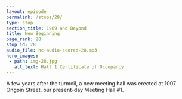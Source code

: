 ```yaml
---
layout: episode
permalink: /stops/28/
type: stop
section_title: 1969 and Beyond
title: New Beginning
page_rank: 28
stop_id: 28
audio_file: hc-audio-scored-28.mp3
hero_images:
 - path: img-28.jpg
   alt_text: Hall 1 Certificate of Occupancy
---
```


A few years after the turmoil, a new meeting hall was erected at 1007 Ongpin Street, our present-day Meeting Hall #1.

<!---
風波後經過數年在1007王彬街建築新的會所，即目前的一會所。
-->

<!--- TRANSCRIPT
Eventually, in 1969, all those who were sanctified and loved the Lord out of a pure heart, who gave themselves for Christ and the church, stood as one and obtained a piece of land to erect a new meeting hall in the central district of the city at 1007 Ongpin Street. This became the present-day Meeting Hall #1 of the church in Manila.
-->